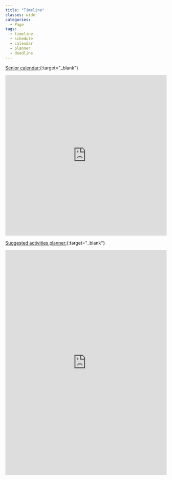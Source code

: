 ```yaml
---
title: "Timeline"
classes: wide
categories:
  - Page
tags:
  - timeline
  - schedule
  - calendar
  - planner
  - deadline
---
```

[Senior calendar:](https://calendar.google.com/calendar/u/0?cid=Y184am5vMG9rc3E0bzNsOTB2bW5sNnAwcGdrNEBncm91cC5jYWxlbmRhci5nb29nbGUuY29t){:target="_blank"}
<iframe scrolling="no"
        src="https://calendar.google.com/calendar/embed?src=c_8jno0oksq4o3l90vmnl6p0pgk4%40group.calendar.google.com&ctz=America%2FLos_Angeles"
        width="100%"
        height="500"
        frameborder="0">
</iframe>

<br>

[Suggested activities planner:](https://docs.google.com/document/d/1FbWlCX_afcerh2HG9ZE2sZ8PAC3kZ_APv41tjacoQJ0/edit?usp=sharing){:target="_blank"}
<iframe scrolling="no"
        src="https://docs.google.com/document/d/e/2PACX-1vSTjyeV-9cBuGQcA8_2xNXrTBhatCKmqQjPKVnoh7CLq81pUDc492xnqV7jh1OoZunwEh5karg3iNdY/pub?embedded=true"
        width="100%"
        height="700"
        frameborder="0">
</iframe>

